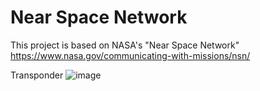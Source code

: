 # Near Space Network

This project is based on NASA's "Near Space Network"
https://www.nasa.gov/communicating-with-missions/nsn/

Transponder
![image](https://github.com/user-attachments/assets/5271e9d9-a747-458a-a332-6a5ba00d4ef9)

